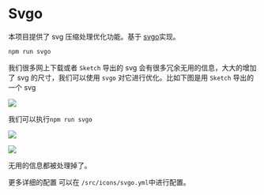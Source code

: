 # Svgo <Badge text="v3.9.0+"/>

本项目提供了 svg 压缩处理优化功能。基于 [svgo](https://github.com/svg/svgo)实现。

```bash
npm run svgo
```

我们很多网上下载或者 `Sketch` 导出的 svg 会有很多冗余无用的信息，大大的增加了 svg 的尺寸，我们可以使用 `svgo` 对它进行优化。比如下图是用 `Sketch` 导出的一个 svg

![](https://gitee.com/panjiachen/gitee-cdn/raw/master/vue-element-admin-site/333edb6b-4b95-42f8-aa60-b8f42e516b52.jpg)

我们可以执行`npm run svgo`

![](https://gitee.com/panjiachen/gitee-cdn/raw/master/vue-element-admin-site/e7b1324e-cd67-4306-aebf-f659bcc433cf.jpg)

![](https://gitee.com/panjiachen/gitee-cdn/raw/master/vue-element-admin-site/006c4bb5-b2d1-447d-a1c9-a912cf5dee47.jpg)

无用的信息都被处理掉了。

更多详细的配置 可以在 `/src/icons/svgo.yml`中进行配置。
